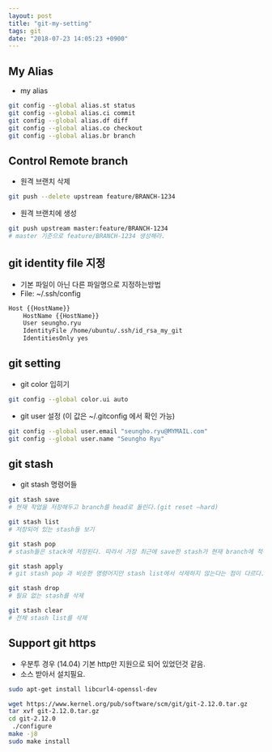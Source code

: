 ```yaml
---
layout: post
title: "git-my-setting"
tags: git
date: "2018-07-23 14:05:23 +0900"
---
```


## My Alias
* my alias
```sh
git config --global alias.st status
git config --global alias.ci commit
git config --global alias.df diff
git config --global alias.co checkout
git config --global alias.br branch
```

## Control Remote branch
* 원격 브랜치 삭제
```sh
git push --delete upstream feature/BRANCH-1234
```
* 원격 브랜치에 생성
```sh
git push upstream master:feature/BRANCH-1234
# master 기준으로 feature/BRANCH-1234 생성해라.
```

## git identity file 지정
* 기본 파일이 아닌 다른 파일명으로 지정하는방법
* File: ~/.ssh/config
```sh
Host {{HostName}}
    HostName {{HostName}}
    User seungho.ryu
    IdentityFile /home/ubuntu/.ssh/id_rsa_my_git
    IdentitiesOnly yes
```

## git setting
* git color 입히기
```sh
git config --global color.ui auto
```
* git user 설정 (이 값은 ~/.gitconfig 에서 확인 가능)
```sh
git config --global user.email "seungho.ryu@MYMAIL.com"
git config --global user.name "Seungho Ryu"
```

## git stash
* git stash 명령어들

```sh
git stash save
# 현재 작업을 저장해두고 branch를 head로 돌린다.(git reset –hard)

git stash list
# 저장되어 있는 stash들 보기

git stash pop
# stash들은 stack에 저장된다. 따라서 가장 최근에 save한 stash가 현재 branch에 적용된다.

git stash apply
# git stash pop 과 비슷한 명령어지만 stash list에서 삭제하지 않는다는 점이 다르다.

git stash drop
# 필요 없는 stash를 삭제

git stash clear
# 전체 stash list를 삭제
```

## Support git https
* 우분투 경우 (14.04) 기본 http만 지원으로 되어 있었던것 같음.
* 소스 받아서 설치필요.

```sh
sudo apt-get install libcurl4-openssl-dev

wget https://www.kernel.org/pub/software/scm/git/git-2.12.0.tar.gz
tar xvf git-2.12.0.tar.gz
cd git-2.12.0
 ./configure
make -j8
sudo make install
```
